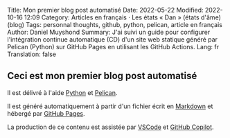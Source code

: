 Title: Mon premier blog post automatisé
Date: 2022-05-22
Modified: 2022-10-16 12:09
Category: Articles en français · Les états « Dan » (états d'âme) (blog)
Tags: personnal thoughts, github, python, pelican, article en français
Author: Daniel Muyshond
Summary: J'ai suivi un guide pour configurer l'intégration continue automatique (CD) d'un site web statique généré par Pelican (Python) sur GitHub Pages en utilisant les GitHub Actions.
Lang: fr
Translation: false

## Ceci est mon premier blog post automatisé

Il est délivré à l'aide [Python](https://www.python.org/) et [Pelican](https://getpelican.com/).

Il est généré automatiquement à partir d'un fichier écrit en [Markdown](https://www.markdownguide.org/) et hébergé par [GitHub Pages](https://pages.github.com/).

La production de ce contenu est assistée par [VSCode](https://code.visualstudio.com/) et [GitHub Copilot](https://github.com/features/copilot).
